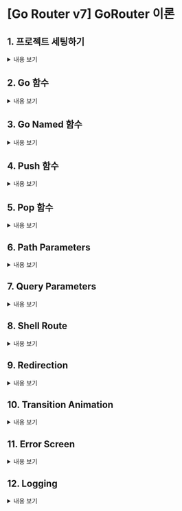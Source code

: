 # [Go Router v7] GoRouter 이론

## 1. 프로젝트 세팅하기
<details>
<summary> 내용 보기</summary>
<br>

- pubspec.yaml 에 go_router 의존성을 추가한다.
- route/router.dart 파일을 만들고 GoRouter 클래스를 사용하여 router 를 만든다.
- GoRouter 의 route 속성에는 GoRoute 들이 들어간다.

    ```
        final router = GoRouter(
            routes: [
                GoRoute(
                    path: '/',
                    builder: (context, state) {
                        return const RootScreen();
                    },
                )
            ],
        );
    ```
- main.dart 에서 MaterialApp.router 를 return 해준다.

    ```
        Widget build(BuildContext context) {
            return MaterialApp.router(
                routerConfig: router,
            );
        }
    ```
- 보통 '/' path 가 기본 default path 이다.
</details>

## 2. Go 함수
<details>
<summary> 내용 보기</summary>
<br>

- GoRoute 안에 routes 속성에 다시 GoRoute 를 추가할수 있다.

    ```
        GoRoute(
            path: '/',
            builder: (context, state) {
                return const RootScreen();
            },
            routes: [
                GoRoute(
                    path: 'basic',
                    builder: (context, state) {
                        return const BasicScreen();
                    },
                )
            ],
        )    
    ```
- 스크린 이동이 일어나야 하는 곳에서 context.go('/path') 를 사용하면 된다.

    ```
        onPressed: () {
            context.go('/basic');
        },
    ```
</details>

## 3. Go Named 함수
<details>
<summary> 내용 보기</summary>
<br>

- GoRoute 의 name 속성을 사용하면 라우터에 이름을 지정하여 이동할수 있다.
- 라우터 경로가 길어질 경우 goNamed 함수를 사용하는게 편하다.

    ```
        <!-- name 속성에 라우터 이름 정의 -->

        GoRoute(
          path: 'named',
          name: 'named_screen',
          builder: (context, state) {
            return const NamedScreen();
          },
        ),

        <!-- 사용하는 부분 -->

        onPressed: () {
            context.goNamed('named_screen');
        },
    ```

</details>

## 4. Push 함수
<details>
<summary> 내용 보기</summary>
<br>

- GoRouter 는 nested 되어있는 구조의 라우터를 그대로 그려주는 장점을 가지고 있다.
- push 는 현재 라우터 스택 상태에서 이동하는 스크린을 추가하는 형태로 이동한다.
- go 는 라우터 구조 형태 대로 라우터 스택을 새로 생성한다.

    ```
        <!-- push_screen 에서 context.go('/basic') 을 하면 라우터 구조 형태로 새로 생성된다.  -->

        ElevatedButton(
            onPressed: () {
              context.go('/basic');
            },
            child: const Text('Go Basic'),
        ),

        <!-- push_screen 에서 context.push('/basic') 을 하면 현재 라우터 구조 위에 추가가 된다. -->

        ElevatedButton(
            onPressed: () {
                context.push('/basic');
            },
            child: const Text('Push Basic'),
        ),
    ```
</details>

## 5. Pop 함수
<details>
<summary> 내용 보기</summary>
<br>

- pop 함수를 사용하면 현재 라우터 스택에서 뒤로 한칸 갈수 있다.
- pop 함수에 파라미터를 전달하면 pop 으로 이동되는 화면에서 받아볼수 있다.
- push 에서는 async 와 await 를 사용해서 값을 기다려야 한다.

    ```
        <!-- Push -->

        ElevatedButton(
            onPressed: () async {
                final result = await context.push('/pop/return');

                print(result);
            },
            child: const Text('Push Pop Return Screen'),
        ),

        <!-- Pop -->

        ElevatedButton(
            onPressed: () {
              context.pop('Walking!!');
            },
            child: const Text('Pop'),
        ),
    ```
</details>

## 6. Path Parameters
<details>
<summary> 내용 보기</summary>
<br>

- path 에 : 를 사용해서 변수를 받을수 있다.
- GoRouterState.of(context) 를 사용하면 라우터의 상태를 가지고 올수 있다.
- GoRouter 에서는 builder 안의 return widget 이 중요한게 아니라 path 가 중요하다.

    ```
        GoRoute(
          path: 'path_param/:id',
          builder: (context, state) {
            return const PathParamScreen();
          },
          routes: [
            GoRoute(
              path: ':name',
              builder: (context, state) {
                return const PathParamScreen();
              },
            ),
          ],
        ),


        Text('Path Param : ${GoRouterState.of(context).pathParameters}'),        
    ```
</details>

## 7. Query Parameters
<details>
<summary> 내용 보기</summary>
<br>

- Query Parameter 는 map 형식으로 쿼리스트링을 전달한다.
- context.push 를 할때 Uri() 를 사용하여 path 와 queryParameters 를 설정한다.
- Query Parameter 역시 GoRouterState.of(state) 에서 확인할수 있다.
    ```
        Text('Query Parameter : ${GoRouterState.of(context).queryParameters}'),

        onPressed: () {
              context.push(
                Uri(
                  path: '/query_param',
                  queryParameters: {
                    'name': 'walkerJung',
                    'age': '31',
                  },
                ).toString(),
            );
        }, 
    ```
</details>

## 8. Shell Route
<details>
<summary> 내용 보기</summary>
<br>

- 이론적으로는 네비게이터를 중첩시켜 사용하는 기능이다.
- ShellRoute 는 builder 와 routes 필드를 설정하여 구성할수 있다.
- builder 에는 child 파라미터가 추가되고, 이 child 들로 구성된다.
- builder 에서 파라미터로 받고있는 child 는 routes 속성에 있는 라우트들을 의미한다.

    ```
        <!-- NestedScreen 을 NestedChildScreen 들로 구성한 상태 -->

        ShellRoute(
          builder: (context, state, child) {
            return NestedScreen(child: child);
          },
          routes: [
            GoRoute(
              path: 'nested/a',
              builder: (context, state) => const NestedChildScreen(
                routeName: '/nested/a',
              ),
            ),
            GoRoute(
              path: 'nested/b',
              builder: (context, state) => const NestedChildScreen(
                routeName: '/nested/b',
              ),
            ),
            GoRoute(
              path: 'nested/c',
              builder: (context, state) => const NestedChildScreen(
                routeName: '/nested/c',
              ),
            )
          ],
        )
    ```
</details>

## 9. Redirection
<details>
<summary> 내용 보기</summary>
<br>

- GoRouter 에 redirect 속성을 사용해서 스크린 이동이 제한되어야 하는 상태일때 redirect 를 시킬수 있다.
- redirect 는 context 와 state 를 인자로 받고, state 는 GoRouterState 이다.
- return 을 string 으로 하면 해당 path 로 이동한다.
- return 을 null 로 하면 이동하려던 path 로 이동한다.
- GoRouter 의 redirect 속성은 모든 라우트 전체에 적용이된다.
- 위와 같은 방법으로 똑같이 GoRoute 에도 redirect 를 사용하면, 해당 라우트로 이동할때만 redirect 를 사용한다.

    ```
        <!-- 전체 라우터에 적용되는 redirect -->

        final router = GoRouter(
            redirect: (context, state) {
                // return string (path) -> 해당 라우트로 이동한다.
                // return null -> 이동하려던 라우트로 이동한다.
                if (state.location == '/login/private' && !authState) {
                return '/login';
                }
                return null;
            }
            ...
        )

        <!-- 해당 라우트로 이동할때 적용되는 redierect -->

        GoRoute(
            path: 'private',
            builder: (context, state) {
                return const PrivateScreen();
            },
            redirect: (context, state) {
                if (!authState) {
                    return '/login2';
                }
                return null;
            },
        )
    ```
</details>

## 10. Transition Animation
<details>
<summary> 내용 보기</summary>
<br>

- GoRoute 에 builder 대신 pageBuilder 를 사용해서 스크린 이동간에 에니메이션을 추가할수 있다.
</details>

## 11. Error Screen
<details>
<summary> 내용 보기</summary>
<br>

-

</details>

## 12. Logging
<details>
<summary> 내용 보기</summary>
<br>

-

</details>